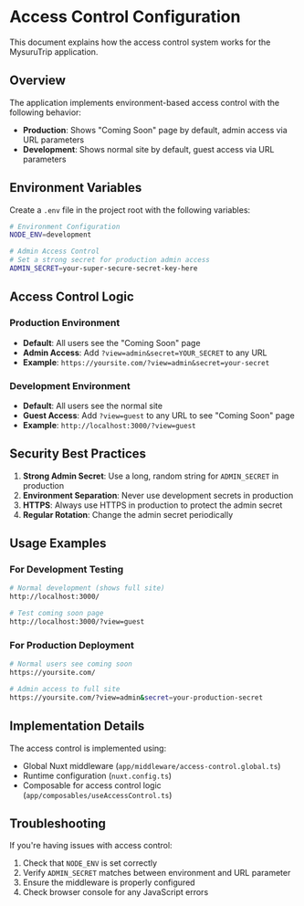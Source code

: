 # Access Control Configuration

This document explains how the access control system works for the MysuruTrip application.

## Overview

The application implements environment-based access control with the following behavior:

- **Production**: Shows "Coming Soon" page by default, admin access via URL parameters
- **Development**: Shows normal site by default, guest access via URL parameters

## Environment Variables

Create a `.env` file in the project root with the following variables:

```bash
# Environment Configuration
NODE_ENV=development

# Admin Access Control
# Set a strong secret for production admin access
ADMIN_SECRET=your-super-secure-secret-key-here
```

## Access Control Logic

### Production Environment
- **Default**: All users see the "Coming Soon" page
- **Admin Access**: Add `?view=admin&secret=YOUR_SECRET` to any URL
- **Example**: `https://yoursite.com/?view=admin&secret=your-secret`

### Development Environment
- **Default**: All users see the normal site
- **Guest Access**: Add `?view=guest` to any URL to see "Coming Soon" page
- **Example**: `http://localhost:3000/?view=guest`

## Security Best Practices

1. **Strong Admin Secret**: Use a long, random string for `ADMIN_SECRET` in production
2. **Environment Separation**: Never use development secrets in production
3. **HTTPS**: Always use HTTPS in production to protect the admin secret
4. **Regular Rotation**: Change the admin secret periodically

## Usage Examples

### For Development Testing
```bash
# Normal development (shows full site)
http://localhost:3000/

# Test coming soon page
http://localhost:3000/?view=guest
```

### For Production Deployment
```bash
# Normal users see coming soon
https://yoursite.com/

# Admin access to full site
https://yoursite.com/?view=admin&secret=your-production-secret
```

## Implementation Details

The access control is implemented using:
- Global Nuxt middleware (`app/middleware/access-control.global.ts`)
- Runtime configuration (`nuxt.config.ts`)
- Composable for access control logic (`app/composables/useAccessControl.ts`)

## Troubleshooting

If you're having issues with access control:

1. Check that `NODE_ENV` is set correctly
2. Verify `ADMIN_SECRET` matches between environment and URL parameter
3. Ensure the middleware is properly configured
4. Check browser console for any JavaScript errors
